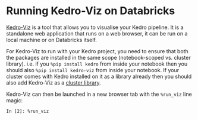 # Running Kedro-Viz on Databricks

[Kedro-Viz](../visualisation/kedro-viz_visualisation.md) is a tool that allows you to visualise your Kedro pipeline. It is a standalone web application that runs on a web browser, it can be run on a local machine or on Databricks itself.

For Kedro-Viz to run with your Kedro project, you need to ensure that both the packages are installed in the same scope (notebook-scoped vs. cluster library). i.e. if you `%pip install kedro` from inside your notebook then you should also `%pip install kedro-viz` from inside your notebook.
If your cluster comes with Kedro installed on it as a library already then you should also add Kedro-Viz as a [cluster library](https://docs.microsoft.com/en-us/azure/databricks/libraries/cluster-libraries).

Kedro-Viz can then be launched in a new browser tab with the `%run_viz` line magic:
```ipython
In [2]: %run_viz
```
